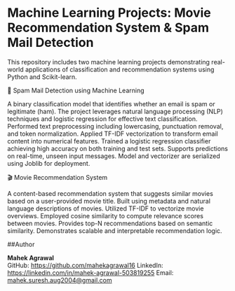# Machine Learning Projects: Movie Recommendation System & Spam Mail Detection
This repository includes two machine learning projects demonstrating real-world applications of classification and recommendation systems using Python and Scikit-learn.

📩 Spam Mail Detection using Machine Learning

A binary classification model that identifies whether an email is spam or legitimate (ham). The project leverages natural language processing (NLP) techniques and logistic regression for effective text classification.
Performed text preprocessing including lowercasing, punctuation removal, and token normalization.
Applied TF-IDF vectorization to transform email content into numerical features.
Trained a logistic regression classifier achieving high accuracy on both training and test sets.
Supports predictions on real-time, unseen input messages.
Model and vectorizer are serialized using Joblib for deployment.

🎬 Movie Recommendation System

A content-based recommendation system that suggests similar movies based on a user-provided movie title. Built using metadata and natural language descriptions of movies.
Utilized TF-IDF to vectorize movie overviews.
Employed cosine similarity to compute relevance scores between movies.
Provides top-N recommendations based on semantic similarity.
Demonstrates scalable and interpretable recommendation logic.

##Author

**Mahek Agrawal**  
GitHub: https://github.com/mahekagrawal16
LinkedIn: https://linkedin.com/in/mahek-agrawal-503819255
Email: mahek.suresh.aug2004@gmail.com
